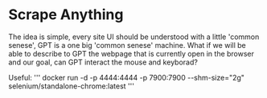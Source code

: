 # Scrape Anything

The idea is simple, every site UI should be understood with a little 'common senese', GPT is a one big 'common senese' machine.
What if we will be able to describe to GPT the webpage that is currently open in the browser and our goal, can GPT interact the mouse and keyborad?  


Useful:
''' docker run -d -p 4444:4444 -p 7900:7900 --shm-size="2g" selenium/standalone-chrome:latest '''
